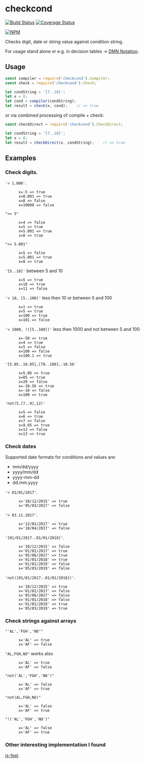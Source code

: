 # checkcond
[![Build Status](https://travis-ci.org/al66/checkcond.svg?branch=master)](https://travis-ci.org/al66/checkcond)
[![Coverage Status](https://coveralls.io/repos/github/al66/checkcond/badge.svg?branch=master)](https://coveralls.io/github/al66/checkcond?branch=master)

[![NPM](https://nodei.co/npm/checkcond.png)](https://nodei.co/npm/checkcond/)

Checks digit, date or string value against condition string.

For usage stand alone or e.g. in decision tables -> [DMN Notation](http://www.omg.org/spec/DMN/1.1/PDF/).

## Usage
```js
const compiler = require('checkcond').Compiler;
const check = require('checkcond').Check;

let condString = '[7..10]';
let x = 8;
let cond = compiler(condString);
let result = check(x, cond);    // => true
```
or via combined processing of compile + check:
```js
const checkDirect = require('checkcond').CheckDirect;

let condString = '[7..10]';
let x = 8;
let result = checkDirect(x, condString);    // => true
```

## Examples

### Check digits.
`'< 1.000'`.
```
      x=-5 => true
      x=0.001 => true
      x=8 => false
      x=10000 => false
```
`">= 5"`
```
      x=4 => false
      x=5 => true
      x=5.001 => true
      x=8 => true
```      
`">= 5.001"`
```      
      x=5 => false
      x=5.001 => true
      x=8 => true
```      
`'[5..10]'` between 5 and 10
```      
      x=5 => true
      x=10 => true
      x=11 => false
```      
`'< 10, [5..100]'` less then 10 or between 5 and 100
```      
      x=1 => true
      x=5 => true
      x=100 => true
      x=101 => false
```      
`'< 1000, !([5..100])'` less then 1000 and not between 5 and 100
```      
      x=-50 => true
      x=4 => true
      x=5 => false
      x=100 => false
      x=100.1 => true
```      
`'[5.05..10.05],[70..100],-10.56'`
```      
      x=5.06 => true
      x=85 => true
      x=20 => false
      x=-10.56 => true
      x=-10 => false
      x=100 => true
```      
`'not(5,[7..9],12)'`
```      
      x=5 => false
      x=6 => true
      x=7 => false
      x=9.05 => true
      x=12 => false
      x=13 => true
```      
### Check dates
Supported date formats for conditions and values are:
 - mm/dd/yyyy
 - yyyy/mm/dd
 - yyyy-mm-dd
 - dd.mm.yyyy

`'< 01/01/2017'`.
```
      x='10/12/2015' => true
      x='05/03/2017' => false
```      
`'> 03.11.2017'`.
```
      x='12/01/2017' => true
      x='10/04/2017' => false
```      
`'[01/01/2017..01/01/2018]'`.
```
      x='10/12/2015' => false
      x='01/01/2017' => true
      x='05/06/2017' => true
      x='01/01/2018' => true
      x='01/01/2019' => false
      x='05/03/2019' => false
```      
`'not([01/01/2017..01/01/2018])'`.
```
      x='10/12/2015' => true
      x='01/01/2017' => false
      x='05/06/2017' => false
      x='01/01/2018' => false
      x='01/01/2019' => true
      x='05/03/2019' => true
```      

### Check strings against arrays
`"'AL','FGH','NO'"`
```      
      x='AL' => true
      x='AF' => false
```      
`"AL,FGH,NO"`   works also
```      
      x='AL' => true
      x='AF' => false
```      
`"not('AL','FGH','NO')"`
```      
      x='AL' => false
      x='AF' => true
```      
`"not(AL,FGH,NO)"`
```      
      x='AL' => false
      x='AF' => true
```      
`"!('AL','FGH','NO')"`
```      
      x='AL' => false
      x='AF' => true
```      


### Other interesting implementation I found
[js-feel](https://www.npmjs.com/package/js-feel).



